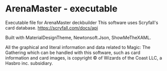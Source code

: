 # ArenaMaster - executable
Executable file for ArenaMaster deckbuilder
This software uses Scryfall's card database.
https://scryfall.com/docs/api

Built with MaterialDesignTheme, Newtonsoft.Json, ShowMeTheXAML.

All the graphical and literal information and data related to Magic: The Gathering which can be handled with this software, such as card information and card images, is copyright © of Wizards of the Coast LLC, a Hasbro inc. subsidiary.
